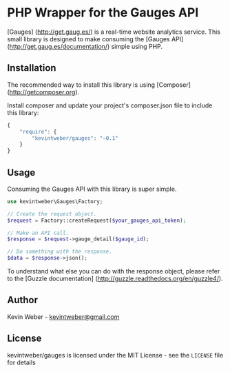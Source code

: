 PHP Wrapper for the Gauges API
==============================

[Gauges] (http://get.gaug.es/) is a real-time website analytics service.
This small library is designed to make consuming the
[Gauges API] (http://get.gaug.es/documentation/) simple using PHP.

Installation
------------

The recommended way to install this library is using
[Composer] (http://getcomposer.org).

Install composer and update your project's composer.json file to
include this library:

```javascript
{
    "require": {
        "kevintweber/gauges": "~0.1"
    }
}
```

Usage
----

Consuming the Gauges API with this library is super simple.

```php
use kevintweber\Gauges\Factory;

// Create the request object.
$request = Factory::createRequest($your_gauges_api_token);

// Make an API call.
$response = $request->gauge_detail($gauge_id);

// Do something with the response.
$data = $response->json();
```

To understand what else you can do with the response object, please
refer to the [Guzzle documentation] (http://guzzle.readthedocs.org/en/guzzle4/).

Author
------

Kevin Weber - <kevintweber@gmail.com>

License
-------

kevintweber/gauges is licensed under the MIT License - see the `LICENSE` file for details
